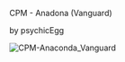 CPM - Anadona (Vanguard)

by psychicEgg

![CPM-Anaconda_Vanguard](https://user-images.githubusercontent.com/69336657/213704676-4833744f-9b43-4a63-be73-7d6356afbbde.png)
